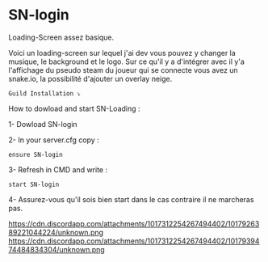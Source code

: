 # SN-login
Loading-Screen assez basique.

Voici un loading-screen sur lequel j'ai dev vous pouvez y changer la musique, le background et le logo. 
Sur ce qu'il y a d'intégrer avec il y'a l'affichage du pseudo steam du joueur qui se connecte vous avez un snake.io, la possibilité d'ajouter un overlay neige.

```Guild Installation ⤵️```

How to dowload and start SN-Loading :

1- Dowload SN-login

2- In your server.cfg copy :

``ensure SN-login``

3- Refresh in CMD and write :

``start SN-login``

4- Assurez-vous qu'il sois bien start dans le cas contraire il ne marcheras pas.


https://cdn.discordapp.com/attachments/1017312254267494402/1017926389221044224/unknown.png
https://cdn.discordapp.com/attachments/1017312254267494402/1017939474484834304/unknown.png

